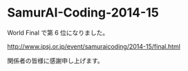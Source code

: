 SamurAI-Coding-2014-15 
=====================

World Final で第 6 位になりました。

http://www.ipsj.or.jp/event/samuraicoding/2014-15/final.html

関係者の皆様に感謝申し上げます。